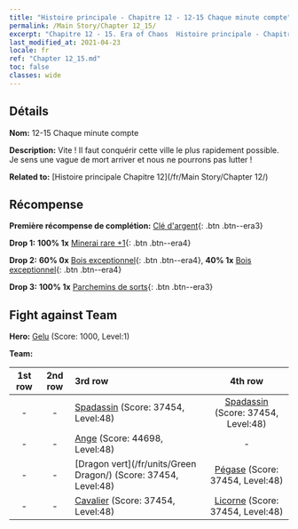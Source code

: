```yaml
---
title: "Histoire principale - Chapitre 12 - 12-15 Chaque minute compte"
permalink: /Main Story/Chapter 12_15/
excerpt: "Chapitre 12 - 15. Era of Chaos  Histoire principale - Chapitre 12_15. 12-15 Chaque minute compte"
last_modified_at: 2021-04-23
locale: fr
ref: "Chapter 12_15.md"
toc: false
classes: wide
---
```


## Détails

 **Nom:** 12-15 Chaque minute compte

 **Description:** Vite ! Il faut conquérir cette ville le plus rapidement possible. Je sens une vague de mort arriver et nous ne pourrons pas lutter !

 **Related to:** [Histoire principale Chapitre 12](/fr/Main Story/Chapter 12/)

## Récompense

 **Première récompense de complétion:** [Clé d'argent](/ItemsFR/con_693/){: .btn .btn--era3}

 **Drop 1:** **100% 1x** [Minerai rare +1](/ItemsFR/mat_40/){: .btn .btn--era4}

 **Drop 2:** **60% 0x** [Bois exceptionnel](/ItemsFR/mat_34/){: .btn .btn--era4}, **40% 1x** [Bois exceptionnel](/ItemsFR/mat_34/){: .btn .btn--era4}

 **Drop 3:** **100% 1x** [Parchemins de sorts](/ItemsFR/con_694/){: .btn .btn--era3}


## Fight against Team
 **Hero:** [Gelu](/fr/heroes/Gelu/) (Score: 1000, Level:1)

 **Team:**


  | 1st row | 2nd row | 3rd row | 4th row |
  |:----:|:----:|:----|:----:|
  | - | - | [Spadassin](/fr/units/Swordsman/) (Score: 37454, Level:48)  | [Spadassin](/fr/units/Swordsman/) (Score: 37454, Level:48)  |
  | - | - | [Ange](/fr/units/Angel/) (Score: 44698, Level:48)  | - |
  | - | - | [Dragon vert](/fr/units/Green Dragon/) (Score: 37454, Level:48)  | [Pégase](/fr/units/Pegasus/) (Score: 37454, Level:48)  |
  | - | - | [Cavalier](/fr/units/Cavalier/) (Score: 37454, Level:48)  | [Licorne](/fr/units/Unicorn/) (Score: 37454, Level:48)  |


